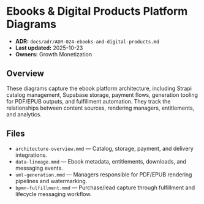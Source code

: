 # Ebooks & Digital Products Platform Diagrams
- **ADR:** `docs/adr/ADR-024-ebooks-and-digital-products.md`
- **Last updated:** 2025-10-23
- **Owners:** Growth Monetization

## Overview
These diagrams capture the ebook platform architecture, including Strapi catalog management, Supabase storage, payment flows, generation tooling for PDF/EPUB outputs, and fulfillment automation. They track the relationships between content sources, rendering managers, entitlements, and analytics.

## Files
- `architecture-overview.mmd` — Catalog, storage, payment, and delivery integrations.
- `data-lineage.mmd` — Ebook metadata, entitlements, downloads, and messaging events.
- `uml-generation.mmd` — Managers responsible for PDF/EPUB rendering pipelines and watermarking.
- `bpmn-fulfillment.mmd` — Purchase/lead capture through fulfillment and lifecycle messaging workflow.
